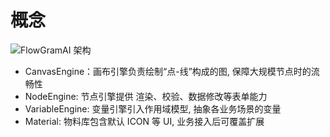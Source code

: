 # 概念

![FlowGramAI 架构](@/public/canvas-engine.png)

* CanvasEngine：画布引擎负责绘制“点-线”构成的图, 保障大规模节点时的流畅性
* NodeEngine: 节点引擎提供 渲染、校验、数据修改等表单能力
* VariableEngine: 变量引擎引入作用域模型, 抽象各业务场景的变量
* Material: 物料库包含默认 ICON 等 UI, 业务接入后可覆盖扩展
